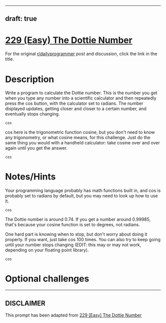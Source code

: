 ---
draft: true
----

# [229 (Easy) The Dottie Number](https://www.reddit.com/r/dailyprogrammer/comments/3i99w8/20150824_challenge_229_easy_the_dottie_number/)

For the original [r/dailyprogrammer](https://www.reddit.com/r/dailyprogrammer/) post and discussion, click the link in the title.

# Description
Write a program to calculate the Dottie number. This is the number you get when you type any number into a scientific calculator and then repeatedly press the cos button, with the calculator set to radians. The number displayed updates, getting closer and closer to a certain number, and eventually stops changing.


```
cos
```
cos here is the trigonometric function cosine, but you don't need to know any trigonometry, or what cosine means, for this challenge. Just do the same thing you would with a handheld calculator: take cosine over and over again until you get the answer.


```
cos
```
# Notes/Hints
Your programming language probably has math functions built in, and cos is probably set to radians by default, but you may need to look up how to use it.


```
cos
```
The Dottie number is around 0.74. If you get a number around 0.99985, that's because your cosine function is set to degrees, not radians.

One hard part is knowing when to stop, but don't worry about doing it properly. If you want, just take cos 100 times. You can also try to keep going until your number stops changing (EDIT: this may or may not work, depending on your floating point library).


```
cos
```
# Optional challenges

----
## **DISCLAIMER**
This prompt has been adapted from [229 [Easy] The Dottie Number](https://www.reddit.com/r/dailyprogrammer/comments/3i99w8/20150824_challenge_229_easy_the_dottie_number/
)
